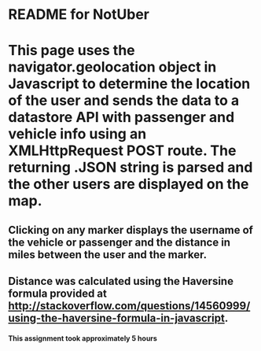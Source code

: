 # README for NotUber

# This page uses the navigator.geolocation object in Javascript to determine the location of the user and sends the data to a datastore API with passenger and vehicle info using an XMLHttpRequest POST route. The returning .JSON string is parsed and the other users are displayed on the map. 

## Clicking on any marker displays the username of the vehicle or passenger and the distance in miles between the user and the marker.

## Distance was calculated using the Haversine formula provided at http://stackoverflow.com/questions/14560999/using-the-haversine-formula-in-javascript.

#### This assignment took approximately 5 hours